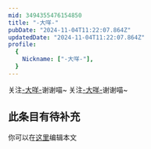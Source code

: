 ```yaml
---
mid: 3494355476154850
title: "-大咩-"
pubDate: "2024-11-04T11:22:07.864Z"
updatedDate: "2024-11-04T11:22:07.864Z"
profile:
  {
    Nickname: ["-大咩-"],
  }
---
```


关注[-大咩-](https://space.bilibili.com/3494355476154850)谢谢喵~ 关注[-大咩-](https://space.bilibili.com/3494355476154850)谢谢喵~

## 此条目有待补充
你可以在[这里](https://github.com/Yuhanawa/VTuber.ICU-Content/edit/master/v/-大咩-/index.md)编辑本文
